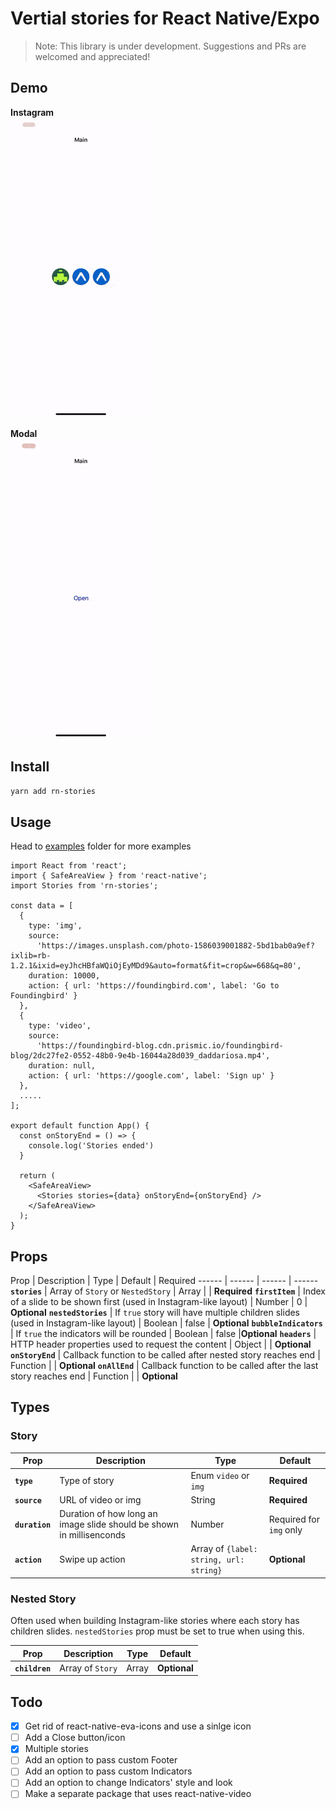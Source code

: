 # Vertial stories for React Native/Expo

> Note: This library is under development. Suggestions and PRs are welcomed and appreciated!


## Demo

**Instagram**
<br />
![](./examples/assets/instagram_demo.gif)

**Modal**
<br />
![](./examples/assets/modal_demo.gif)

## Install
```bash
yarn add rn-stories
```

## Usage
Head to [examples](./examples) folder for more examples

```tsx
import React from 'react';
import { SafeAreaView } from 'react-native';
import Stories from 'rn-stories';

const data = [
  {
    type: 'img',
    source:
      'https://images.unsplash.com/photo-1586039001882-5bd1bab0a9ef?ixlib=rb-1.2.1&ixid=eyJhcHBfaWQiOjEyMDd9&auto=format&fit=crop&w=668&q=80',
    duration: 10000,
    action: { url: 'https://foundingbird.com', label: 'Go to Foundingbird' }
  },
  {
    type: 'video',
    source:
      'https://foundingbird-blog.cdn.prismic.io/foundingbird-blog/2dc27fe2-0552-48b0-9e4b-16044a28d039_daddariosa.mp4',
    duration: null,
    action: { url: 'https://google.com', label: 'Sign up' }
  },
  .....
];

export default function App() {
  const onStoryEnd = () => {
    console.log('Stories ended')
  }

  return (
    <SafeAreaView>
      <Stories stories={data} onStoryEnd={onStoryEnd} />
    </SafeAreaView>
  );
}
```

## Props

Prop | Description | Type | Default | Required
------ | ------ | ------ | ------
**`stories`** | Array of `Story` or `NestedStory` | Array | | **Required**
**`firstItem`** | Index of a slide to be shown first (used in Instagram-like layout) | Number | 0 | __Optional__
**`nestedStories`** | If `true` story will have multiple children slides (used in Instagram-like layout) | Boolean | false | __Optional__
**`bubbleIndicators`** | If `true` the indicators will be rounded | Boolean | false |__Optional__
**`headers`** | HTTP header properties used to request the content | Object | | __Optional__
**`onStoryEnd`** | Callback function to be called after nested story reaches end | Function | | __Optional__
**`onAllEnd`** | Callback function to be called after the last story reaches end | Function | | __Optional__

## Types

### Story

Prop | Description | Type | Default
------ | ------ | ------ | ------
**`type`** | Type of story | Enum `video` or `img` | **Required**
**`source`** | URL of video or img | String | **Required**
**`duration`** | Duration of how long an image slide should be shown in millisenconds | Number | Required for `img` only
**`action`** | Swipe up action | Array of `{label: string, url: string}` | __Optional__

### Nested Story

Often used when building Instagram-like stories where each story has children slides. `nestedStories` prop must be set to true when using this.

Prop | Description | Type | Default
------ | ------ | ------ | ------
**`children`** | Array of `Story` | Array | __Optional__


## Todo

- [x] Get rid of react-native-eva-icons and use a sinlge icon
- [ ] Add a Close button/icon
- [x] Multiple stories
- [ ] Add an option to pass custom Footer
- [ ] Add an option to pass custom Indicators
- [ ] Add an option to change Indicators' style and look
- [ ] Make a separate package that uses react-native-video
